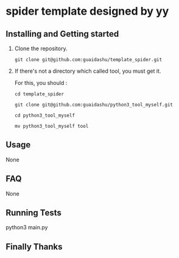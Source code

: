 # **spider template designed by yy**

## Installing and Getting started

1. Clone the repository.

       git clone git@github.com:guaidashu/template_spider.git

2. If there's not a directory which called tool, you must get it. 
   
   For this, you should :
       
       cd template_spider
   
       git clone git@github.com:guaidashu/python3_tool_myself.git
       
       cd python3_tool_myself
       
       mv python3_tool_myself tool

## Usage

None

## FAQ

None

## Running Tests

python3 main.py

## Finally Thanks 